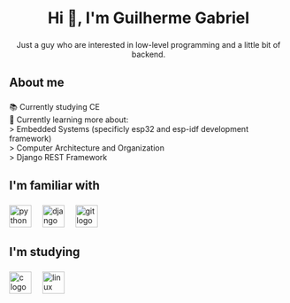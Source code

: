 <h1 align="center">Hi 👋, I'm Guilherme Gabriel</h1>

###

<p align="center">Just a guy who are interested in low-level programming and a little bit of backend.</p>

###

<h2 align="left">About me</h2>

###

<p align="left">📚 Currently studying CE <br>🎯 Currently learning more about:<br>> Embedded Systems (specificly esp32 and esp-idf development framework)<br>> Computer Architecture and Organization<br>> Django REST Framework</p>

###

<h2 align="left">I'm familiar with</h2>

###

<div align="left">
  <img src="https://cdn.jsdelivr.net/gh/devicons/devicon/icons/python/python-original.svg" height="40" alt="python logo"  />
  <img width="12" />
  <img src="https://cdn.jsdelivr.net/gh/devicons/devicon/icons/django/django-plain.svg" height="40" alt="django logo"  />
  <img width="12" />
  <img src="https://cdn.simpleicons.org/git/F05032" height="40" alt="git logo"  />
</div>

###

<h2 align="left">I'm studying</h2>

###

<div align="left">
  <img src="https://cdn.jsdelivr.net/gh/devicons/devicon/icons/c/c-original.svg" height="40" alt="c logo"  />
  <img width="12" />
  <img src="https://cdn.jsdelivr.net/gh/devicons/devicon/icons/linux/linux-original.svg" height="40" alt="linux logo"  />
</div>

###
